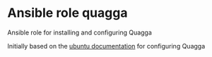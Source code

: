 Ansible role quagga
===================

Ansible role for installing and configuring Quagga

Initially based on the [ubuntu documentation](https://wiki.ubuntu.com/JonathanFerguson/Quagga) for configuring Quagga